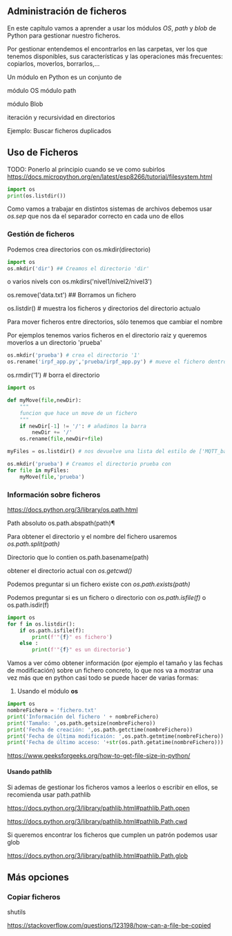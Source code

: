## Administración de ficheros

En este capítulo vamos a aprender a usar los módulos *OS*, *path* y *blob* de Python para gestionar nuestro ficheros.

Por gestionar entendemos el encontrarlos en las carpetas, ver los que tenemos disponibles, sus características y las operaciones más frecuentes: copiarlos, moverlos, borrarlos,...

Un módulo en Python es un conjunto de 

módulo OS
módulo path

módulo Blob


iteración y recursividad en directorios

Ejemplo: Buscar ficheros duplicados


## Uso de Ficheros

TODO: Ponerlo al principio cuando se ve como subirlos
https://docs.micropython.org/en/latest/esp8266/tutorial/filesystem.html

```python
import os
print(os.listdir())
```

Como vamos a trabajar en distintos sistemas de archivos debemos usar *os.sep* que nos da el separador correcto en cada uno de ellos


### Gestión de ficheros

Podemos crea directorios con os.mkdir(directorio)

```python
import os
os.mkdir('dir') ## Creamos el directorio 'dir'
```

o varios nivels con os.mkdirs('nivel1/nivel2/nivel3')

os.remove('data.txt') ## Borramos un fichero


os.listdir() # muestra los ficheros y directorios del directorio actualo

Para mover ficheros entre directorios, sólo tenemos que cambiar el nombre

Por ejemplos tenemos varios ficheros en el directorio raiz y queremos moverlos a un directorio 'prueba'

```python
os.mkdir('prueba') # crea el directorio '1'
os.rename('irpf_app.py','prueba/irpf_app.py') # mueve el fichero dentro del directorio
```

os.rmdir('1') # borra el directorio


```python
import os

def myMove(file,newDir):
    """
    funcion que hace un move de un fichero
    """
    if newDir[-1] != '/': # añadimos la barra
        newDir += '/'
    os.rename(file,newDir+file)

myFiles = os.listdir() # nos devuelve una lista del estilo de ['MQTT_base.py', 'MQTT_test.py', 'MyDateTime.py', 'NeoPixelTHO.py', 'Utils.py','config.py', 'ds18x20.py', 'main_consola.py','test_lcd.py','umqttsimple.py']

os.mkdir('prueba') # Creamos el directorio prueba con
for file in myFiles:
    myMove(file,'prueba')
```

### Información sobre ficheros

https://docs.python.org/3/library/os.path.html


Path absoluto os.path.abspath(path)¶

Para obtener el directorio y el nombre del fichero usaremos *os.path.split(path)*

Directorio que lo contien os.path.basename(path)

obtener el directorio actual con *os.getcwd()*

Podemos preguntar si un fichero existe con *os.path.exists(path)*

Podemos preguntar si es un fichero o directorio con *os.path.isfile(f)* o os.path.isdir(f)

```python
import os
for f in os.listdir():
    if os.path.isfile(f): 
        print(f'"{f}" es fichero')
    else : 
        print(f'"{f}" es un directorio')
```


Vamos a ver cómo obtener información (por ejemplo el tamaño y las fechas de modificación) sobre un fichero concreto, lo que nos va a mostrar una vez más que en python casi todo se puede hacer de varias formas:

1. Usando el módulo **os**

```python
import os
nombreFichero = 'fichero.txt'
print('Información del fichero ' + nombreFichero)
print('Tamaño: ',os.path.getsize(nombreFichero))
print('Fecha de creación: ',os.path.getctime(nombreFichero))
print('Fecha de última modificaión: ',os.path.getmtime(nombreFichero))
print('Fecha de último acceso: '+str(os.path.getatime(nombreFichero)))
```



https://www.geeksforgeeks.org/how-to-get-file-size-in-python/



#### Usando pathlib

Si ademas de gestionar los ficheros vamos a leerlos o escribir en ellos, se recomienda usar path.pathlib

https://docs.python.org/3/library/pathlib.html#pathlib.Path.open

https://docs.python.org/3/library/pathlib.html#pathlib.Path.cwd


Si queremos encontrar los ficheros que cumplen un patrón podemos usar glob


https://docs.python.org/3/library/pathlib.html#pathlib.Path.glob

## Más opciones


### Copiar ficheros
shutils


https://stackoverflow.com/questions/123198/how-can-a-file-be-copied